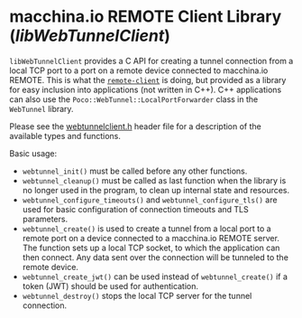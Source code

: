 # macchina.io REMOTE Client Library (*libWebTunnelClient*)

`libWebTunnelClient` provides a C API for creating a tunnel connection from
a local TCP port to a port on a remote device connected to macchina.io REMOTE.
This is what the [`remote-client`](../WebTunnelClient/README.md) is doing,
but provided as a library for easy inclusion into applications (not written in C++).
C++ applications can also use the `Poco::WebTunnel::LocalPortForwarder` class
in the `WebTunnel` library.

Please see the [webtunnelclient.h](include/webtunnelclient.h) header file for
a description of the available types and functions.

Basic usage:
  - `webtunnel_init()` must be called before any other functions.
  - `webtunnel_cleanup()` must be called as last function when the library
    is no longer used in the program, to clean up internal state and resources.
  - `webtunnel_configure_timeouts()` and `webtunnel_configure_tls()` are used
    for basic configuration of connection timeouts and TLS parameters.
  - `webtunnel_create()` is used to create a tunnel from a local port to a 
    remote port on a device connected to a macchina.io REMOTE server.
    The function sets up a local TCP socket, to which the application can
    then connect. Any data sent over the connection will be tunneled to the remote device.
  - `webtunnel_create_jwt()` can be used instead of `webtunnel_create()` if a token
    (JWT) should be used for authentication.
  - `webtunnel_destroy()` stops the local TCP server for the tunnel connection.
  
